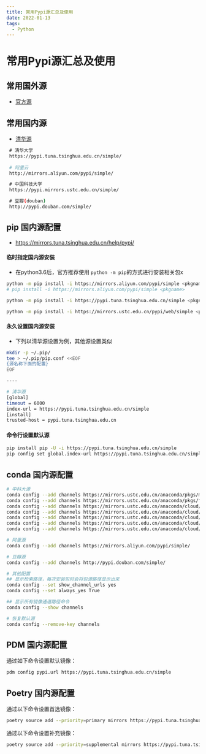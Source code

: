 ```yaml
---
title: 常用Pypi源汇总及使用
date: 2022-01-13 
tags:
  - Python
---
```


# 常用Pypi源汇总及使用

## 常用国外源

- [官方源](https://pypi.org/simple/)

## 常用国内源

- [清华源](https://mirrors.tuna.tsinghua.edu.cn/help/pypi/)

```bash
 # 清华大学 
 https://pypi.tuna.tsinghua.edu.cn/simple/ 
 
 # 阿里云 
 http://mirrors.aliyun.com/pypi/simple/ 

 # 中国科技大学 
 https://pypi.mirrors.ustc.edu.cn/simple/ 

 # 豆瓣(douban) 
 http://pypi.douban.com/simple/ 
```


## pip 国内源配置

- https://mirrors.tuna.tsinghua.edu.cn/help/pypi/

#### 临时指定国内源安装

- 在python3.6后，官方推荐使用 `python -m pip`的方式进行安装相关包x

```bash
python -m pip install -i https://mirrors.aliyun.com/pypi/simple <pkgname>
# pip install -i https://mirrors.aliyun.com/pypi/simple <pkgname>

python -m pip install -i https://pypi.tuna.tsinghua.edu.cn/simple <pkgname>

python -m pip install -i https://mirrors.ustc.edu.cn/pypi/web/simple <pkgname>
```

#### 永久设置国内源安装

- 下列以清华源设置为例，其他源设置类似

```bash
mkdir -p ~/.pip/
tee > ~/.pip/pip.conf <<EOF
{源名称下面的配置}
EOF

----

# 清华源
[global]
timeout = 6000 
index-url = https://pypi.tuna.tsinghua.edu.cn/simple
[install] 
trusted-host = pypi.tuna.tsinghua.edu.cn
```

#### 命令行设置默认源

```bash
pip install pip -U -i https://pypi.tuna.tsinghua.edu.cn/simple
pip config set global.index-url https://pypi.tuna.tsinghua.edu.cn/simple
```



## conda 国内源配置

```bash
# 中科大源
conda config --add channels https://mirrors.ustc.edu.cn/anaconda/pkgs/main/
conda config --add channels https://mirrors.ustc.edu.cn/anaconda/pkgs/free/
conda config --add channels https://mirrors.ustc.edu.cn/anaconda/cloud/conda-forge/
conda config --add channels https://mirrors.ustc.edu.cn/anaconda/cloud/msys2/
conda config --add channels https://mirrors.ustc.edu.cn/anaconda/cloud/bioconda/
conda config --add channels https://mirrors.ustc.edu.cn/anaconda/cloud/menpo/
conda config --add channels https://mirrors.ustc.edu.cn/anaconda/cloud/

# 阿里源
conda config --add channels https://mirrors.aliyun.com/pypi/simple/

# 豆瓣源
conda config --add channels http://pypi.douban.com/simple/

# 其他配置
## 显示检索路径，每次安装包时会将包源路径显示出来
conda config --set show_channel_urls yes
conda config --set always_yes True

## 显示所有镜像通道路径命令
conda config --show channels

# 恢复默认源
conda config --remove-key channels
```



## PDM 国内源配置

通过如下命令设置默认镜像：

```bash
pdm config pypi.url https://pypi.tuna.tsinghua.edu.cn/simple
```

## Poetry 国内源配置

通过以下命令设置首选镜像：

```bash
poetry source add --priority=primary mirrors https://pypi.tuna.tsinghua.edu.cn/simple/
```

通过以下命令设置补充镜像：

```bash
poetry source add --priority=supplemental mirrors https://pypi.tuna.tsinghua.edu.cn/simple/
```
